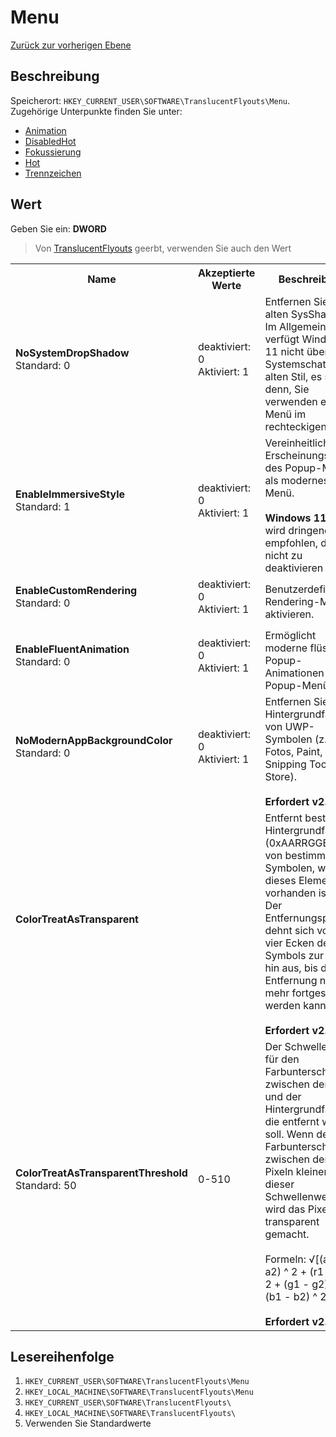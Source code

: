 # Menu
[Zurück zur vorherigen Ebene](../CONFIG.md)
## Beschreibung
Speicherort: `HKEY_CURRENT_USER\SOFTWARE\TranslucentFlyouts\Menu`.
Zugehörige Unterpunkte finden Sie unter:
- [Animation](./Animation/CONFIG.md)
- [DisabledHot](./DisabledHot/CONFIG.md)
- [Fokussierung](./Focusing/CONFIG.md)
- [Hot](./Hot/CONFIG.md)
- [Trennzeichen](./Separator/CONFIG.md)
## Wert
Geben Sie ein: <b>DWORD</b>
> Von [TranslucentFlyouts](..\CONFIG.md) geerbt, verwenden Sie auch den Wert
<table>
<tr>
<th>Name</th>
<th>Akzeptierte Werte</th>
<th>Beschreibung</th>
</tr>

<tr>
<td width="10%">
<dl>
<dt><b>NoSystemDropShadow</b></dt>
<dt>Standard: 0</dt>
</dl>
</td>
<td width="20%">
<dl>
<dt>deaktiviert: 0</dt>
<dt>Aktiviert: 1</dt>
</dl>
</td>
<td width="30%">
<dt>Entfernen Sie den alten SysShadow. </dt>
<dt>Im Allgemeinen verfügt Windows 11 nicht über die Systemschatten im alten Stil, es sei denn, Sie verwenden ein Menü im rechteckigen Stil.</dt>
</td>
</tr>

<tr>
<td width="10%">
<dl>
<dt><b>EnableImmersiveStyle</b></dt>
<dt>Standard: 1</dt>
</dl>
</td>
<td width="20%">
<dl>
<dt>deaktiviert: 0</dt>
<dt>Aktiviert: 1</dt>
</dl>
</td>
<td width="30%">
<dt>Vereinheitlicht das Erscheinungsbild des Popup-Menüs als modernes Menü. </dt>
<br>
<b>Windows 11:</b> Es wird dringend empfohlen, dies nicht zu deaktivieren
</td>
</tr>

<tr>
<td width="10%">
<dl>
<dt><b>EnableCustomRendering</b></dt>
<dt>Standard: 0</dt>
</dl>
</td>
<td width="20%">
<dl>
<dt>deaktiviert: 0</dt>
<dt>Aktiviert: 1</dt>
</dl>
</td>
<td width="30%">
<dt>Benutzerdefinierten Rendering-Modus aktivieren. </dt>
</td>
</tr>

<tr>
<td width="10%">
<dl>
<dt><b>EnableFluentAnimation</b></dt>
<dt>Standard: 0</dt>
</dl>
</td>
<td width="20%">
<dl>
<dt>deaktiviert: 0</dt>
<dt>Aktiviert: 1</dt>
</dl>
</td>
<td width="30%">
<dt> Ermöglicht moderne flüssige Popup-Animationen für Popup-Menüs. </dt>
</td>
</tr>

<tr>
<td width="10%">
<dl>
<dt><b>NoModernAppBackgroundColor</b></dt>
<dt>Standard: 0</dt>
</dl>
</td>
<td width="20%">
<dl>
<dt>deaktiviert: 0</dt>
<dt>Aktiviert: 1</dt>
</dl>
</td>
<td width="30%">
<dt>Entfernen Sie die Hintergrundfarbe von UWP-Symbolen (z. B. Fotos, Paint, Snipping Tools, Store).</dt>
<br>
<b>Erfordert v2.0.0</b>
</td>
</tr>

<tr>
<td width="10%">
<dl>
<dt><b>ColorTreatAsTransparent</b></dt>
<dt></dt>
</dl>
</td>
<td width="20%">
<dl>
<dt></dt>
</dl>
</td>
<td width="30%">
<dt>Entfernt bestimmte Hintergrundfarben (0xAARRGGBB) von bestimmten Symbolen, wenn dieses Element vorhanden ist.</dt>
<dt>Der Entfernungsprozess dehnt sich von den vier Ecken des Symbols zur Mitte hin aus, bis die Entfernung nicht mehr fortgesetzt werden kann.</dt>
<br>
<b>Erfordert v2.0.0</b>
</td>
</tr>

<tr>
<td width="10%">
<dl>
<dt><b>ColorTreatAsTransparentThreshold</b></dt>
<dt>Standard: 50</dt>
</dl>
</td>
<td width="20%">
<dl>
<dt>0-510</dt>
</dl>
</td>
<td width="30%">
<dt>Der Schwellenwert für den Farbunterschied zwischen dem Pixel und der Hintergrundfarbe, die entfernt werden soll. Wenn der Farbunterschied zwischen den Pixeln kleiner als dieser Schwellenwert ist, wird das Pixel transparent gemacht.</dt>
<br>
<dt>Formeln: √[(a1 - a2) ^ 2 + (r1 - r2) ^ 2 + (g1 - g2) ^ 2 + (b1 - b2) ^ 2]</dt>
<br>
<b>Erfordert v2.0.0</b>
</td>
</tr>

</table>

## Lesereihenfolge
1. `HKEY_CURRENT_USER\SOFTWARE\TranslucentFlyouts\Menu`
2. `HKEY_LOCAL_MACHINE\SOFTWARE\TranslucentFlyouts\Menu`
3. `HKEY_CURRENT_USER\SOFTWARE\TranslucentFlyouts\`
4. `HKEY_LOCAL_MACHINE\SOFTWARE\TranslucentFlyouts\`
5. Verwenden Sie Standardwerte
